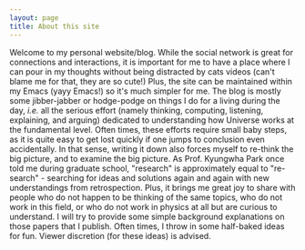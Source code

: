 ```yaml
---
layout: page
title: About this site
---
```

Welcome to my personal website/blog. While the social network is great for connections and interactions, it is important for me to have a place where I can pour in my thoughts without being distracted by cats videos (can't blame me for that, they are so cute!) Plus, the site can be maintained within my Emacs (yayy Emacs!) so it's much simpler for me. The blog is mostly some jibber-jabber or hodge-podge on things I do for a living during the day, _i.e._ all the serious effort (namely thinking, computing, listening, explaining, and arguing) dedicated to understanding how Universe works at the fundamental level. Often times, these efforts require small baby steps, as it is quite easy to get lost quickly if one jumps to conclusion even accidentally. In that sense, writing it down also forces myself to re-think the big picture, and to examine the big picture. As Prof. Kyungwha Park once told me during graduate school, "research" is approximately equal to "re-search" - searching for ideas and solutions again and again with new understandings from retrospection. Plus, it brings me great joy to share with people who do not happen to be thinking of the same topics, who do not work in this field, or who do not work in physics at all but are curious to understand.
I will try to provide some simple background explanations on those papers that I publish. Often times, I throw in some half-baked ideas for fun. Viewer discretion (for these ideas) is advised. 
